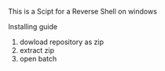This is a Scipt for a Reverse Shell on windows

Installing guide

1. dowload repository as zip
2. extract zip
3. open batch
